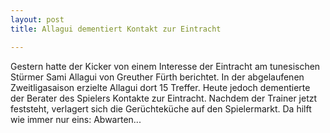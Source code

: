 ```yaml
---
layout: post
title: Allagui dementiert Kontakt zur Eintracht

---
```


Gestern hatte der Kicker von einem Interesse der Eintracht am tunesischen Stürmer Sami Allagui von Greuther Fürth berichtet. In der abgelaufenen Zweitligasaison erzielte Allagui dort 15 Treffer. Heute jedoch dementierte der Berater des Spielers Kontakte zur Eintracht. Nachdem der Trainer jetzt feststeht, verlagert sich die Gerüchteküche auf den Spielermarkt. Da hilft wie immer nur eins: Abwarten...


